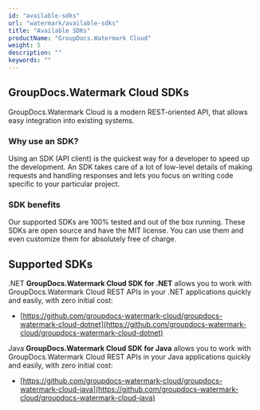 ```yaml
---
id: "available-sdks"
url: "watermark/available-sdks"
title: "Available SDKs"
productName: "GroupDocs.Watermark Cloud"
weight: 5
description: ""
keywords: ""
---
```






## GroupDocs.Watermark Cloud SDKs ##

GroupDocs.Watermark Cloud is a modern REST-oriented API, that allows easy integration into existing systems.

### Why use an SDK? ###

Using an SDK (API client) is the quickest way for a developer to speed up the development. An SDK takes care of a lot of low-level details of making requests and handling responses and lets you focus on writing code specific to your particular project.

### SDK benefits ###

Our supported SDKs are 100% tested and out of the box running. These SDKs are open source and have the MIT license. You can use them and even customize them for absolutely free of charge.

## Supported SDKs ##

.NET **GroupDocs.Watermark Cloud SDK for .NET** allows you to work with GroupDocs.Watermark Cloud REST APIs in your .NET applications quickly and easily, with zero initial cost:

* [https://github.com/groupdocs-watermark-cloud/groupdocs-watermark-cloud-dotnet](https://github.com/groupdocs-watermark-cloud/groupdocs-watermark-cloud-dotnet)

Java **GroupDocs.Watermark Cloud SDK for Java** allows you to work with GroupDocs.Watermark Cloud REST APIs in your Java applications quickly and easily, with zero initial cost:

* [https://github.com/groupdocs-watermark-cloud/groupdocs-watermark-cloud-java](https://github.com/groupdocs-watermark-cloud/groupdocs-watermark-cloud-java)
